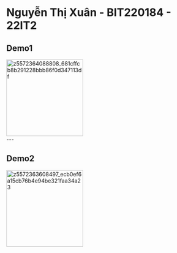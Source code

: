 <h1>Nguyễn Thị Xuân - BIT220184 - 22IT2 </h1>
 <h2>Demo1</h2>
 <img src="https://github.com/xuannguyen2k4/Capturing-Taps--React-Native/assets/129494438/d1921b13-a5fc-4a70-901f-5ef70f5e047f" alt="z5572364088808_681cffcb8b291228bbb86f0d347113df" width="200"/>
<br>---
 <h2>Demo2</h2>
 <img src="https://github.com/xuannguyen2k4/Capturing-Taps--React-Native/assets/129494438/288bd48e-e9ac-4ebe-b6cc-25c349c753ed" alt="z5572363608497_ecb0ef6a15cb76b4e94be321faa34a23" width="200"/>
